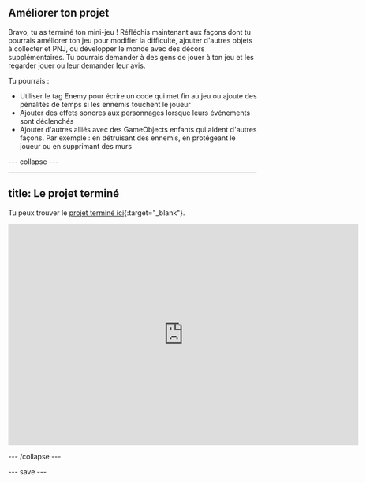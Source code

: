 ## Améliorer ton projet

Bravo, tu as terminé ton mini-jeu ! Réfléchis maintenant aux façons dont tu pourrais améliorer ton jeu pour modifier la difficulté, ajouter d'autres objets à collecter et PNJ, ou développer le monde avec des décors supplémentaires. Tu pourrais demander à des gens de jouer à ton jeu et les regarder jouer ou leur demander leur avis.

Tu pourrais :
+ Utiliser le tag Enemy pour écrire un code qui met fin au jeu ou ajoute des pénalités de temps si les ennemis touchent le joueur
+ Ajouter des effets sonores aux personnages lorsque leurs événements sont déclenchés
+ Ajouter d'autres alliés avec des GameObjects enfants qui aident d'autres façons. Par exemple : en détruisant des ennemis, en protégeant le joueur ou en supprimant des murs

--- collapse ---

---
title: Le projet terminé
---

Tu peux trouver le [projet terminé ici](https://rpf.io/p/en/non-player-characters-get){:target="_blank"}.

<iframe allowtransparency="true" width="710" height="450" src="https://raspberrypilearning.github.io/unity-webgl/npc-extended" frameborder="0"></iframe>


--- /collapse ---

--- save ---
